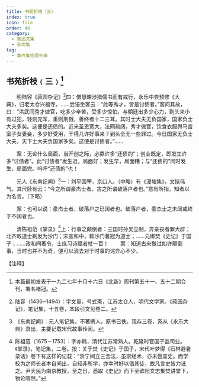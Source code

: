 ```yaml
---
title: 书苑折枝（三）
index: true
icon: file
order: 46
category:
  - 鲁迅文集
  - 杂文集
tag:  
  - 集外集拾遗补编
---
```


## 书苑折枝﹙三﹚[^①]

　　明陆容《菽园杂记》[^②]四：僧慧暕涉猎儒书而有戒行，永乐中尝预修《大典》，归老太仓兴福寺。……尝语坐客云：“此等秀才，皆是讨债者。”客问其故，曰：“洪武间秀才做官，吃多少辛苦，受多少惊怕，与朝廷出多少心力，到头来小有过犯，轻则充军，重则刑戮，善终者十二三耳。其时士大夫无负国家，国家负士大夫多矣。这便是还债的。近来圣恩宽大，法网疏阔，秀才做官，饮食衣服舆马宫室子女妻妾，多少好受用，干得几许好事来？到头全无一些罪过。今日国家无负士大夫，天下士大夫负国家多矣。这便是讨债者。”……

　　案：无论什么局面，当开创之际，必靠许多“还债的”；创业既定，即发生许多“讨债者”。此“讨债者”发生迟，局面好；发生早，局面糟；与“还债的”同时发生，局面完。呜呼“还债的”也！

　　元人《东南纪闻》[^③]一：刘平国宰，京口人。（中略）有《漫塘集》，文挟伟气。其尺牍有云：“今之所谓豪杰士者，古之所谓破落户者也。”意有所指，知者以为名言。（下略）

　　案：也可以说：豪杰士者，破落户之已阔者也。破落户者，豪杰士之未阔或终于不阔者也。

　　清陈祖范《掌录》[^④]上：行事之颠倒者：三国时孙吴立制，奔亲丧者罪大辟；北齐敕道士剃发为沙门；宋宣和中，敕沙门著冠为道士；……元绑焚《史记》于国子；……政和间著令，士庶习诗赋者杖一百！
　　案：知道古来做过如许颠倒事，当时也并不为奇，便可以消去对于时事的诧异心不少。

【注释】

[^①]:本篇最初发表于一九二七年十月十六日《北新》周刊第五十一、五十二期合刊，署名楮冠。

[^②]:陆容（1436─1494）：字文量，号式斋，江苏太仓人，明代文学家。《菽园杂记》，笔记集，十五卷，本段引文见卷二。

[^③]:《东南纪闻》：元人笔记集，不著撰人，原书已佚。现存三卷，系从《永乐大典》录出，主要记载宋代故事传闻。

[^④]:陈祖范（1675－1753）：字亦韩，清代江苏常熟人。乾隆时官国子监司业。《掌录》，笔记集，二卷。按：关于焚《史记》于国子，宋代叶梦得《石林避暑录话》卷下有这样的记载：“崇宁间立三舍法，虽崇经术，亦未尝废史。而学校为之师长者本自间出，自知非所学，亦幸时好以倡其徒，故凡言史皆力诋之。尹天民为南京教授，至之日，悉取《史记》而下至欧阳文忠集焚讲堂下，物论喧然。”
